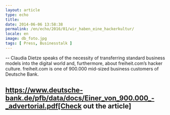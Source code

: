 ```yaml
---
layout: article
type: echo
title:
date: 2014-06-06 13:58:38
permalink: /en/echo/2016/01/wir_haben_eine_hackerkultur/
locale: en
image: db_foto.jpg
tags: [ Press, Businesstalk ]
---
```



--
Claudia Dietze speaks of the necessity of transferring standard business models into the digital world and, furthermore, about freiheit.com’s hacker culture. freiheit.com is one of 900.000 mid-sized business customers of Deutsche Bank. 

https://www.deutsche-bank.de/pfb/data/docs/Einer_von_900.000_-_advertorial.pdf[Check out the article]
--


